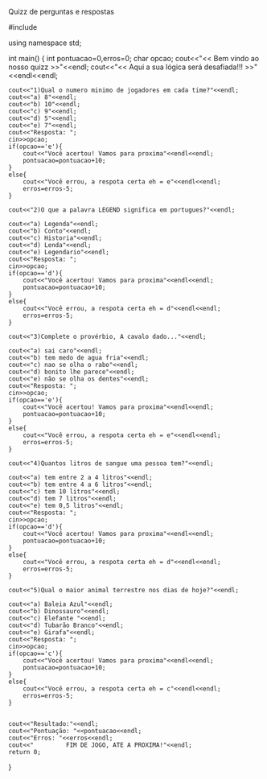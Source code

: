 Quizz de perguntas e respostas

#include <iostream>

using namespace std;

int main()
{
    int pontuacao=0,erros=0;
    char opcao;
    cout<<"<<           Bem vindo ao nosso quizz            >>"<<endl;
    cout<<"<<           Aqui a sua lógica será desafiada!!!         >>"<<endl<<endl;

    cout<<"1)Qual o numero minimo de jogadores em cada time?"<<endl;
    cout<<"a) 8"<<endl;
    cout<<"b) 10"<<endl;
    cout<<"c) 9"<<endl;
    cout<<"d) 5"<<endl;
    cout<<"e) 7"<<endl;
    cout<<"Resposta: ";
    cin>>opcao;
    if(opcao=='e'){
        cout<<"Você acertou! Vamos para proxima"<<endl<<endl;
        pontuacao=pontuacao+10;
    }
    else{
        cout<<"Você errou, a respota certa eh = e"<<endl<<endl;
        erros=erros-5;
    }

    cout<<"2)O que a palavra LEGEND significa em portugues?"<<endl;

    cout<<"a) Legenda"<<endl;
    cout<<"b) Conto"<<endl;
    cout<<"c) Historia"<<endl;
    cout<<"d) Lenda"<<endl;
    cout<<"e) Legendario"<<endl;
    cout<<"Resposta: ";
    cin>>opcao;
    if(opcao=='d'){
        cout<<"Você acertou! Vamos para proxima"<<endl<<endl;
        pontuacao=pontuacao+10;
    }
    else{
        cout<<"Você errou, a respota certa eh = d"<<endl<<endl;
        erros=erros-5;
    }

    cout<<"3)Complete o provérbio, A cavalo dado..."<<endl;

    cout<<"a) sai caro"<<endl;
    cout<<"b) tem medo de agua fria"<<endl;
    cout<<"c) nao se olha o rabo"<<endl;
    cout<<"d) bonito lhe parece"<<endl;
    cout<<"e) não se olha os dentes"<<endl;
    cout<<"Resposta: ";
    cin>>opcao;
    if(opcao=='e'){
        cout<<"Você acertou! Vamos para proxima"<<endl<<endl;
        pontuacao=pontuacao+10;
    }
    else{
        cout<<"Você errou, a respota certa eh = e"<<endl<<endl;
        erros=erros-5;
    }

    cout<<"4)Quantos litros de sangue uma pessoa tem?"<<endl;

    cout<<"a) tem entre 2 a 4 litros"<<endl;
    cout<<"b) tem entre 4 a 6 litros"<<endl;
    cout<<"c) tem 10 litros"<<endl;
    cout<<"d) tem 7 litros"<<endl;
    cout<<"e) tem 0,5 litros"<<endl;
    cout<<"Resposta: ";
    cin>>opcao;
    if(opcao=='d'){
        cout<<"Você acertou! Vamos para proxima"<<endl<<endl;
        pontuacao=pontuacao+10;
    }
    else{
        cout<<"Você errou, a respota certa eh = d"<<endl<<endl;
        erros=erros-5;
    }

    cout<<"5)Qual o maior animal terrestre nos dias de hoje?"<<endl;

    cout<<"a) Baleia Azul"<<endl;
    cout<<"b) Dinossauro"<<endl;
    cout<<"c) Elefante "<<endl;
    cout<<"d) Tubarão Branco"<<endl;
    cout<<"e) Girafa"<<endl;
    cout<<"Resposta: ";
    cin>>opcao;
    if(opcao=='c'){
        cout<<"Você acertou! Vamos para proxima"<<endl<<endl;
        pontuacao=pontuacao+10;
    }
    else{
        cout<<"Você errou, a respota certa eh = c"<<endl<<endl;
        erros=erros-5;
    }


    cout<<"Resultado:"<<endl;
    cout<<"Pontuação: "<<pontuacao<<endl;
    cout<<"Erros: "<<erros<<endl;
    cout<<"         FIM DE JOGO, ATE A PROXIMA!"<<endl;
    return 0;
}
